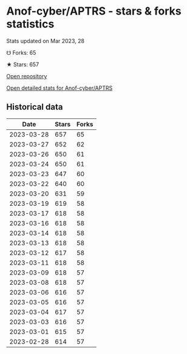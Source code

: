 # Anof-cyber/APTRS - stars & forks statistics

Stats updated on Mar 2023, 28

☋ Forks: 65

★ Stars: 657

[Open repository](https://github.com/Anof-cyber/APTRS)

[Open detailed stats for Anof-cyber/APTRS](https://reviewgithub.com/rep/Anof-cyber/APTRS)

## Historical data
| Date | Stars | Forks |
|------|-------|-------|
| 2023-03-28 | 657 | 65 | 
| 2023-03-27 | 652 | 62 | 
| 2023-03-26 | 650 | 61 | 
| 2023-03-24 | 650 | 61 | 
| 2023-03-23 | 647 | 60 | 
| 2023-03-22 | 640 | 60 | 
| 2023-03-20 | 631 | 59 | 
| 2023-03-19 | 619 | 58 | 
| 2023-03-17 | 618 | 58 | 
| 2023-03-16 | 618 | 58 | 
| 2023-03-14 | 618 | 58 | 
| 2023-03-13 | 618 | 58 | 
| 2023-03-12 | 617 | 58 | 
| 2023-03-11 | 618 | 58 | 
| 2023-03-09 | 618 | 57 | 
| 2023-03-08 | 618 | 57 | 
| 2023-03-06 | 616 | 57 | 
| 2023-03-05 | 616 | 57 | 
| 2023-03-04 | 617 | 57 | 
| 2023-03-03 | 616 | 57 | 
| 2023-03-01 | 615 | 57 | 
| 2023-02-28 | 614 | 57 | 

